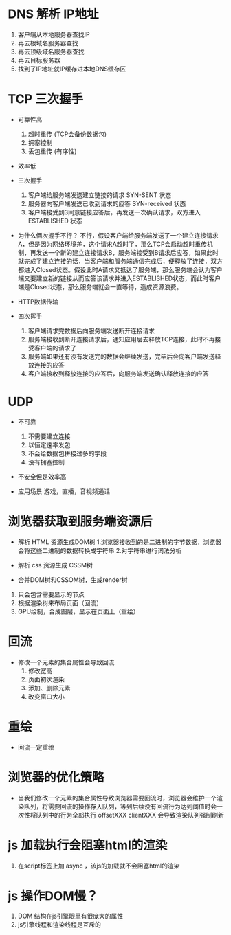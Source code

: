 # DNS 解析 IP地址
1. 客户端从本地服务器查找IP
2. 再去根域名服务器查找
3. 再去顶级域名服务器查找
4. 再去目标服务器
5. 找到了IP地址就IP缓存进本地DNS缓存区

# TCP 三次握手
- 可靠性高
  1. 超时重传 (TCP会备份数据包)
  2. 拥塞控制
  3. 丢包重传 (有序性)
- 效率低

- 三次握手
  1. 客户端给服务端发送建立链接的请求 SYN-SENT 状态
  2. 服务器向客户端发送已收到请求的应答 SYN-received 状态
  3. 客户端接受到3同意链接应答后，再发送一次确认请求，双方进入 ESTABLISHED 状态
  
- 为什么俩次握手不行？
  不行，假设客户端给服务端发送了一个建立连接请求A，但是因为网络环境差，这个请求A超时了，那么TCP会启动超时重传机制，再发送一个新的建立连接请求B，服务端接受到B请求后应答，如果此时就完成了建立连接的话，当客户端和服务端通信完成后，便释放了连接，双方都进入Closed状态。假设此时A请求又抵达了服务端，那么服务端会认为客户端又要建立新的链接从而应答该请求并进入ESTABLISHED状态，而此时客户端是Closed状态，那么服务端就会一直等待，造成资源浪费。

- HTTP数据传输


- 四次挥手
  1. 客户端请求完数据后向服务端发送断开连接请求
  2. 服务端接收到断开连接请求后，通知应用层去释放TCP连接，此时不再接受客户端的请求了
  3. 服务端如果还有没有发送完的数据会继续发送，完毕后会向客户端发送释放连接的应答
  4. 客户端接收到释放连接的应答后，向服务端发送确认释放连接的应答

# UDP
 - 不可靠
    1. 不需要建立连接
    2. 以恒定速率发包
    3. 不会给数据包拼接过多的字段
    4. 没有拥塞控制

 - 不安全但是效率高

 - 应用场景
    游戏，直播，音视频通话

# 浏览器获取到服务端资源后
 - 解析 HTML 资源生成DOM树
    1.浏览器接收到的是二进制的字节数据，浏览器会将这些二进制的数据转换成字符串
    2.对字符串进行词法分析

 - 解析 css 资源生成 CSSM树

 - 合并DOM树和CSSOM树，生成render树
  1. 只会包含需要显示的节点
  2. 根据渲染树来布局页面（回流）
  3. GPU绘制，合成图层，显示在页面上（重绘）

# 回流
- 修改一个元素的集合属性会导致回流
  1. 修改宽高
  2. 页面初次渲染
  3. 添加、删除元素
  4. 改变窗口大小

# 重绘
- 回流一定重绘

# 浏览器的优化策略
  - 当我们修改一个元素的集合属性导致浏览器需要回流时，浏览器会维护一个渲染队列，将需要回流的操作存入队列，等到后续没有回流行为达到阈值时会一次性将队列中的行为全部执行
  offsetXXX
  clientXXX
  会导致渲染队列强制刷新

# js 加载执行会阻塞html的渲染
  1. 在script标签上加 async ，该js的加载就不会阻塞html的渲染

# js 操作DOM慢？
  1. DOM 结构在js引擎眼里有很庞大的属性
  2. js引擎线程和渲染线程是互斥的
  